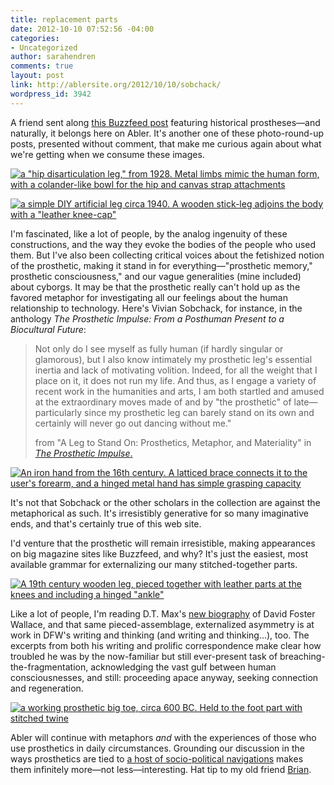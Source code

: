 ```yaml
---
title: replacement parts
date: 2012-10-10 07:52:56 -04:00
categories:
- Uncategorized
author: sarahendren
comments: true
layout: post
link: http://ablersite.org/2012/10/10/sobchack/
wordpress_id: 3942
---
```


A friend sent along [this Buzzfeed post](http://www.buzzfeed.com/angelameiquan/21-antique-limbs-for-the-early-amputee-70fn) featuring historical prostheses—and naturally, it belongs here on Abler. It's another one of these photo-round-up posts, presented without comment, that make me curious again about what we're getting when we consume these images.

[![a "hip disarticulation leg," from 1928. Metal limbs mimic the human form, with a colander-like bowl for the hip and canvas strap attachments](http://ablersite.files.wordpress.com/2012/09/enhanced-buzz-16262-1348502175-19.jpg)](http://ablersite.files.wordpress.com/2012/09/enhanced-buzz-16262-1348502175-19.jpg)

[![a simple DIY artificial leg circa 1940. A wooden stick-leg adjoins the body with a "leather knee-cap"](http://ablersite.files.wordpress.com/2012/09/enhanced-buzz-3475-1348505239-1.jpg)](http://ablersite.files.wordpress.com/2012/09/enhanced-buzz-3475-1348505239-1.jpg)

I'm fascinated, like a lot of people, by the analog ingenuity of these constructions, and the way they evoke the bodies of the people who used them. But I've also been collecting critical voices about the fetishized notion of the prosthetic, making it stand in for everything—"prosthetic memory," prosthetic consciousness," and our vague generalities (mine included) about cyborgs. It may be that the prosthetic really can't hold up as the favored metaphor for investigating all our feelings about the human relationship to technology. Here's Vivian Sobchack, for instance, in the anthology _The Prosthetic Impulse: From a Posthuman Present to a Biocultural Future_:


<blockquote>Not only do I see myself as fully human (if hardly singular or glamorous), but I also know intimately my prosthetic leg's essential inertia and lack of motivating volition. Indeed, for all the weight that I place on it, it does not run my life. And thus, as I engage a variety of recent work in the humanities and arts, I am both startled and amused at the extraordinary moves made of and by "the prosthetic" of late—particularly since my prosthetic leg can barely stand on its own and certainly will never go out dancing without me."

from "A Leg to Stand On: Prosthetics, Metaphor, and Materiality" in _[The Prosthetic Impulse](http://www.amazon.com/The-Prosthetic-Impulse-Posthuman-Biocultural/dp/0262693615/ref=sr_1_1?ie=UTF8&qid=1348675935&sr=8-1&keywords=prosthetic+impulse)_[.](http://www.amazon.com/The-Prosthetic-Impulse-Posthuman-Biocultural/dp/0262693615/ref=sr_1_1?ie=UTF8&qid=1348675935&sr=8-1&keywords=prosthetic+impulse)</blockquote>


[![An iron hand from the 16th century. A latticed brace connects it to the user's forearm, and a hinged metal hand has simple grasping capacity](http://ablersite.files.wordpress.com/2012/09/enhanced-buzz-25555-1348506990-15.jpg)](http://ablersite.files.wordpress.com/2012/09/enhanced-buzz-25555-1348506990-15.jpg)

It's not that Sobchack or the other scholars in the collection are against the metaphorical as such. It's irresistibly generative for so many imaginative ends, and that's certainly true of this web site.

I'd venture that the prosthetic will remain irresistible, making appearances on big magazine sites like Buzzfeed, and why? It's just the easiest, most available grammar for externalizing our many stitched-together parts.

[![A 19th century wooden leg, pieced together with leather parts at the knees and including a hinged "ankle"](http://ablersite.files.wordpress.com/2012/09/enhanced-buzz-26297-1348503017-5.jpg)](http://ablersite.files.wordpress.com/2012/09/enhanced-buzz-26297-1348503017-5.jpg)

Like a lot of people, I'm reading D.T. Max's [new biography](http://www.amazon.com/Every-Love-Story-Ghost-Wallace/dp/0670025925/ref=sr_1_1?s=books&ie=UTF8&qid=1348598953&sr=1-1&keywords=every+love+story+is+a+ghost+story) of David Foster Wallace, and that same pieced-assemblage, externalized asymmetry is at work in DFW's writing and thinking (and writing and thinking...), too. The excerpts from both his writing and prolific correspondence make clear how troubled he was by the now-familiar but still ever-present task of breaching-the-fragmentation, acknowledging the vast gulf between human consciousnesses, and still: proceeding apace anyway, seeking connection and regeneration.

[![a working prosthetic big toe, circa 600 BC. Held to the foot part with stitched twine](http://ablersite.files.wordpress.com/2012/09/enhanced-buzz-30411-1348504209-0.jpg)](http://ablersite.files.wordpress.com/2012/09/enhanced-buzz-30411-1348504209-0.jpg)

Abler will continue with metaphors _and_ with the experiences of those who use prosthetics in daily circumstances. Grounding our discussion in the ways prosthetics are tied to [a host of socio-political navigations](http://ablersite.org/2011/12/12/because-someones-always-said-it-both-earlier-and-better/) makes them infinitely more—not less—interesting.
Hat tip to my old friend [Brian](http://briguytheframerguy.blogspot.com/).
